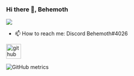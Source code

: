 ### Hi there 👋, Behemoth
![](https://arturssmirnovs.github.io/github-profile-readme-generator/images/banner.png)


- 📫 How to reach me: Discord Behemoth#4026 


[<img src='https://cdn.jsdelivr.net/npm/simple-icons@3.0.1/icons/github.svg' alt='github' height='40'>](https://github.com/b3h3m0th)  

![GitHub metrics](https://metrics.lecoq.io/b3h3m0th)  
